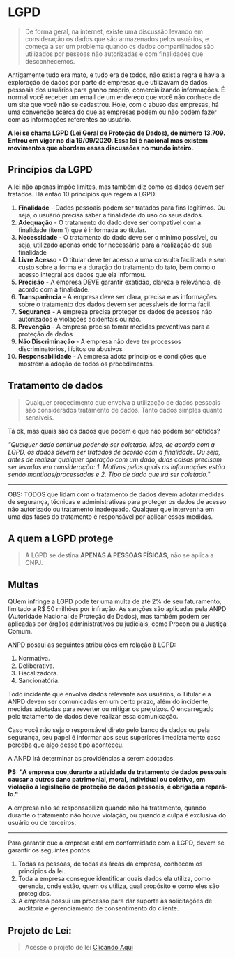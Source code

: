 # LGPD

> De forma geral, na internet, existe uma discussão levando em consideração os dados que são armazenados pelos usuários, e começa a ser um problema quando os dados compartilhados são utilizados por pessoas não autorizadas e com finalidades que desconhecemos.

Antigamente tudo era mato, e tudo era de todos, não existia regra e havia a exploração de dados por parte de empresas que utilizavam de dados pessoais dos usuários para ganho próprio, comercializando informações. É normal você receber um email de um endereço que você não conhece de um site que você não se cadastrou. Hoje, com o abuso das empresas, há uma convenção acerca do que as empresas podem ou não podem fazer com as informações referentes ao usuário.

**A lei se chama LGPD (Lei Geral de Proteção de Dados), de número 13.709. Entrou em vigor no dia 19/09/2020. Essa lei é nacional mas existem movimentos que abordam essas discussões no mundo inteiro.**

## Princípios da LGPD

A lei não apenas impõe limites, mas também diz como os dados devem ser tratados. Há então 10 princípios que regem a LGPD:

1. **Finalidade** - Dados pessoais podem ser tratados para fins legítimos. Ou seja, o usuário precisa saber a finalidade do uso do seus dados.
2. **Adequação** - O tratamento do dado deve ser compatível com a finalidade (item 1) que é informada ao titular.
3. **Necessidade** - O tratamento do dado deve ser o mínimo possível, ou seja, utilizado apenas onde for necessário para a realização de sua finalidade
4. **Livre Acesso** - O titular deve ter acesso a uma consulta facilitada e sem custo sobre a forma e a duração do tratamento do tato, bem como o acesso integral aos dados que ela informou.
5. **Precisão** - A empresa DEVE garantir exatidão, clareza e relevância, de acordo com a finalidade.
6. **Transparência** - A empresa deve ser clara, precisa e as informações sobre o tratamento dos dados devem ser acessíveis de forma fácil.
7. **Segurança** - A empresa precisa proteger os dados de acessos não autorizados e violações acidentais ou não.
8. **Prevenção** - A empresa precisa tomar medidas preventivas para a proteção de dados
9. **Não Discriminação** - A empresa não deve ter processos discriminatórios, ilícitos ou abusivos
10. **Responsabilidade** - A empresa adota princípios e condições que mostrem a adoção de todos os procedimentos.

## Tratamento de dados

> Qualquer procedimento que envolva a utilização de dados pessoais são considerados tratamento de dados. Tanto dados simples quanto sensíveis.

Tá ok, mas quais são os dados que podem e que não podem ser obtidos?

_"Qualquer dado continua podendo ser coletado. Mas, de acordo com a LGPD, os dados devem ser tratados de acordo com a finalidade. Ou seja, antes de realizar qualquer operação com um dado, duas coisas precisam ser levadas em consideração: 1. Motivos pelos quais as informações estão sendo mantidas/processadas e 2. Tipo de dado que irá ser coletado."_

---

OBS: TODOS que lidam com o tratamento de dados devem adotar medidas de segurança, técnicas e administrativas para proteger os dados de acesso não autorizado ou tratamento inadequado. Qualquer que intervenha em uma das fases do tratamento é responsável por aplicar essas medidas.

## A quem a LGPD protege

> A LGPD se destina **APENAS A PESSOAS FÍSICAS**, não se aplica a CNPJ.

## Multas

QUem infringe a LGPD pode ter uma multa de até 2% de seu faturamento, limitado a R$ 50 milhões por infração. As sanções são aplicadas pela ANPD (Autoridade Nacional de Proteção de Dados), mas também podem ser aplicadas por órgãos administrativos ou judiciais, como Procon ou a Justiça Comum.

ANPD possui as seguintes atribuições em relação à LGPD:

1. Normativa.
2. Deliberativa.
3. Fiscalizadora.
4. Sancionatória.

Todo incidente que envolva dados relevante aos usuários, o Titular e a ANPD devem ser comunicadas em um certo prazo, além do incidente, medidas adotadas para reverter ou mitigar os prejuízos. O encarregado pelo tratamento de dados deve realizar essa comunicação.

Caso você não seja o responsável direto pelo banco de dados ou pela segurança, seu papel é informar aos seus superiores imediatamente caso perceba que algo desse tipo aconteceu.

A ANPD irá determinar as providências a serem adotadas.

**PS: "A empresa que,durante a atividade de tratamento de dados pessoais causar a outros dano patrimonial, moral, individual ou coletivo, em violação à legislação de proteção de dados pessoais, é obrigada a repará-lo."**

A empresa não se responsabiliza quando não há tratamento, quando durante o tratamento não houve violação, ou quando a culpa é exclusiva do usuário ou de terceiros.

---

Para garantir que a empresa está em conformidade com a LGPD, devem se garantir os seguintes pontos:

1. Todas as pessoas, de todas as áreas da empresa, conhecem os princípios da lei.
2. Toda a empresa consegue identificar quais dados ela utiliza, como gerencia, onde estão, quem os utiliza, qual propósito e como eles são protegidos.
3. A empresa possui um processo para dar suporte às solicitações de auditoria e gerenciamento de consentimento do cliente.

## Projeto de Lei:

> Acesse o projeto de lei [Clicando Aqui](http://www.planalto.gov.br/ccivil_03/_Ato2015-2018/2018/Lei/L13709.htm)